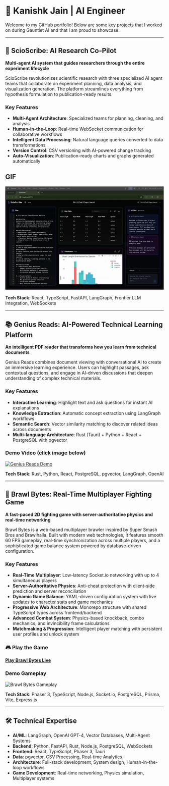 # 🚀 Kanishk Jain | AI Engineer 

Welcome to my GitHub portfolio! Below are some key projects that I worked on during Gauntlet AI and that I am proud to showcase.

---

## 🔬 ScioScribe: AI Research Co-Pilot

**Multi-agent AI system that guides researchers through the entire experiment lifecycle**

ScioScribe revolutionizes scientific research with three specialized AI agent teams that collaborate on experiment planning, data analysis, and visualization generation. The platform streamlines everything from hypothesis formulation to publication-ready results.

### Key Features
- **Multi-Agent Architecture**: Specialized teams for planning, cleaning, and analysis
- **Human-in-the-Loop**: Real-time WebSocket communication for collaborative workflows
- **Intelligent Data Processing**: Natural language queries converted to data transformations
- **Version Control**: CSV versioning with AI-powered change tracking
- **Auto-Visualization**: Publication-ready charts and graphs generated automatically

## GIF 
![ScioScribe](/Scioscribe.gif)

**Tech Stack**: React, TypeScript, FastAPI, LangGraph, Frontier LLM Integration, WebSockets

---

## 📚 Genius Reads: AI-Powered Technical Learning Platform

**An intelligent PDF reader that transforms how you learn from technical documents**

Genius Reads combines document viewing with conversational AI to create an immersive learning experience. Users can highlight passages, ask contextual questions, and engage in AI-driven discussions that deepen understanding of complex technical materials.

### Key Features
- **Interactive Learning**: Highlight text and ask questions for instant AI explanations
- **Knowledge Extraction**: Automatic concept extraction using LangGraph workflows
- **Semantic Search**: Vector similarity matching to discover related ideas across documents
- **Multi-language Architecture**: Rust (Tauri) + Python + React + PostgreSQL with pgvector

### Demo Video (click image below)
[![Genius Reads Demo](https://img.youtube.com/vi/ZiwywinU1I4/0.jpg)](https://www.youtube.com/watch?v=ZiwywinU1I4)

**Tech Stack**: Rust, Python, React, PostgreSQL, pgvector, LangGraph, OpenAI

---

## 🥊 Brawl Bytes: Real-Time Multiplayer Fighting Game

**A fast-paced 2D fighting game with server-authoritative physics and real-time networking**

Brawl Bytes is a web-based multiplayer brawler inspired by Super Smash Bros and Brawlhalla. Built with modern web technologies, it features smooth 60 FPS gameplay, real-time synchronization across multiple players, and a sophisticated game balance system powered by database-driven configuration.

### Key Features
- **Real-Time Multiplayer**: Low-latency Socket.io networking with up to 4 simultaneous players
- **Server-Authoritative Physics**: Anti-cheat protection with client-side prediction and server reconciliation
- **Dynamic Game Balance**: YAML-driven configuration system with live updates to character stats and game mechanics
- **Progressive Web Architecture**: Monorepo structure with shared TypeScript types across frontend/backend
- **Advanced Combat System**: Physics-based knockback, combo mechanics, and invincibility frame calculations
- **Matchmaking & Progression**: Intelligent player matching with persistent user profiles and unlock system

### 🎮 Play the Game
**[Play Brawl Bytes Live](https://brawl-bytes-frontend.vercel.app)**

### Demo Gameplay
![Brawl Bytes Gameplay](/brawl-bytes-demo.gif)

**Tech Stack**: Phaser 3, TypeScript, Node.js, Socket.io, PostgreSQL, Prisma, Vite, Express.js

---

## 🛠️ Technical Expertise

- **AI/ML**: LangGraph, OpenAI GPT-4, Vector Databases, Multi-Agent Systems
- **Backend**: Python, FastAPI, Rust, Node.js, PostgreSQL, WebSockets
- **Frontend**: React, TypeScript, Phaser 3, Tauri
- **Data**: pgvector, CSV Processing, Real-time Analytics
- **Architecture**: Full-stack development, System design, Human-in-the-loop workflows
- **Game Development**: Real-time networking, Physics simulation, Multiplayer systems
